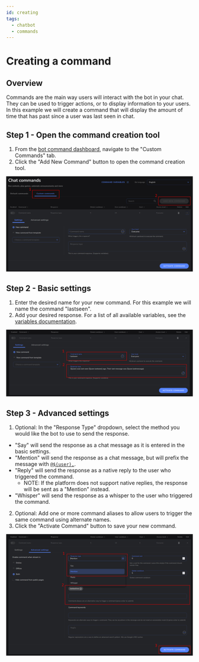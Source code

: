 ```yaml
---
id: creating
tags:
  - chatbot
  - commands
---
```

# Creating a command

## Overview

Commands are the main way users will interact with the bot in your chat. They can be used to trigger actions, or to display information to your users. In this example we will create a command that will display the amount of time that has past since a user was last seen in chat.

## Step 1 - Open the command creation tool

1. From the [bot command dashboard](https://streamelements.com/dashboard/bot/commands), navigate to the "Custom Commands" tab.
2. Click the "Add New Command" button to open the command creation tool.

![Step 1](img/step_1.png)

## Step 2 - Basic settings

1. Enter the desired name for your new command. For this example we will name the command "lastseen".
2. Add your desired response. For a list of all available variables, see the [variables documentation](../../variables).

![Step 2](img/step_2.png)

## Step 3 - Advanced settings

1. Optional: In the "Response Type" dropdown, select the method you would like the bot to use to send the response.
  - "Say" will send the response as a chat message as it is entered in the basic settings.
  - "Mention" will send the response as a chat message, but will prefix the message with [`@$(user),`](../../variables/sender).
  - "Reply" will send the response as a native reply to the user who triggered the command.
    - NOTE: If the platform does not support native replies, the response will be sent as a "Mention" instead.
  - "Whisper" will send the response as a whisper to the user who triggered the command.
2. Optional: Add one or more command aliases to allow users to trigger the same command using alternate names.
3. Click the "Activate Command" button to save your new command.

![Step 3](img/step_3.png)
